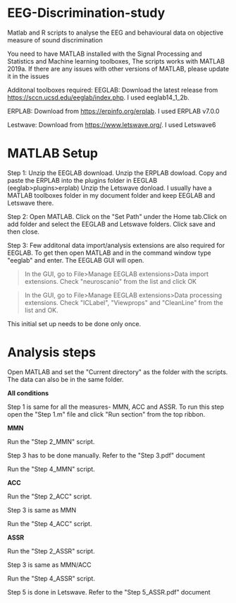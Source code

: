 # EEG-Discrimination-study
Matlab and R scripts to analyse the EEG and behavioural data on objective measure of sound discrimination

You need to have MATLAB installed with the Signal Processing and Statistics and Machine learning toolboxes, The scripts works with MATLAB 2019a. If there are any issues with other versions of MATLAB, please update it in the issues

Additonal toolboxes required:
EEGLAB: Download the latest release from https://sccn.ucsd.edu/eeglab/index.php. I used eeglab14_1_2b. 

ERPLAB: Download from https://erpinfo.org/erplab. I used ERPLAB v7.0.0

Lestwave: Download from https://www.letswave.org/. I used Letswave6

# MATLAB Setup
Step 1: Unzip the EEGLAB download. Unzip the ERPLAB dowload. Copy and paste the ERPLAB into the plugins folder in EEGLAB (eeglab>plugins>erplab)
Unzip the Letswave donload.
I usually have a MATLAB toolboxes folder in my document folder and keep EEGLAB and Letswave there.  

Step 2: Open MATLAB. Click on the "Set Path" under the Home tab.Click on add folder and select the EEGLAB and Letswave folders. Click save and then close.

Step 3: Few additonal data import/analysis extensions are also required for EEGLAB. To get then open MATLAB and in the command window type "eeglab" and enter. The EEGLAB GUI will open. 

> In the GUI, go to File>Manage EEGLAB extensions>Data import extensions. Check "neuroscanio" from the list and click OK

> In the GUI, go to File>Manage EEGLAB extensions>Data processing extensions. Check "ICLabel", "Viewprops" and "CleanLine" from the list and OK.

This initial set up needs to be done only once.

# Analysis steps

Open MATLAB and set the "Current directory" as the folder with the scripts. The data can also be in the same folder.

<b> All conditions </b>
  
Step 1 is same for all the measures- MMN, ACC and ASSR. To run this step open the "Step 1.m" file and click "Run section" from the top ribbon.

<b> MMN </b>

Run the "Step 2_MMN" script.

Step 3 has to be done manually. Refer to the "Step 3.pdf" document

Run the "Step 4_MMN" script.

<b> ACC </b>

Run the "Step 2_ACC" script.

Step 3 is same as MMN

Run the "Step 4_ACC" script.

<b> ASSR </b>

Run the "Step 2_ASSR" script.

Step 3 is same as MMN/ACC

Run the "Step 4_ASSR" script.

Step 5 is done in Letswave. Refer to the "Step 5_ASSR.pdf" document

